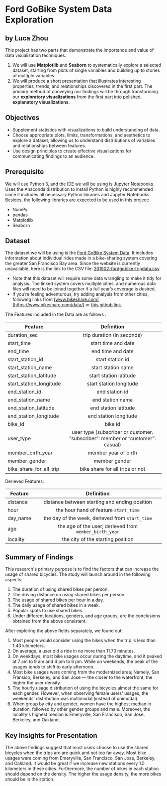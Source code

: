 # Ford GoBike System Data Exploration

## by Luca Zhou

This project has two parts that demonstrate the importance and value of data visualization techniques.

1. We will use **Matplotlib** and  **Seaborn** to systematically explore a selected dataset, starting from plots of single variables and building up to stories of multiple variables.
2. We will produce a short presentation that illustrates interesting properties, trends, and relationships discovered in the first part. The primary method of conveying our findings will be through transforming our **exploratory visualizations** from the first part into polished, **explanatory visualizations**.

## Objectives

* Supplement statistics with visualizations to build understanding of data.
* Choose appropriate plots, limits, transformations, and aesthetics to explore a dataset, allowing us to understand distributions of variables and relationships between features.
* Use design principles to create effective visualizations for communicating findings to an audience.

## Prerequisite

We will use Python 3, and the IDE we will be using is Jupyter Notebooks. Uses the Anaconda distribution to install Python is highly recommended since it includes all necessary Python libraries and Jupyter Notebooks. Besides, the following libraries are expected to be used in this project:

* NumPy
* pandas
* Matplotlib
* Seaborn

## Dataset

The dataset we will be using is the [Ford GoBike System Data](https://www.fordgobike.com/system-data). It includes information about individual rides made in a bike-sharing system covering the greater San Francisco Bay area. Since the website is currently unavailable, here is the link to the CSV file: [201902-fordgobike-tripdata.csv](https://video.udacity-data.com/topher/2020/October/5f91cf38_201902-fordgobike-tripdata/201902-fordgobike-tripdata.csv).

* Note that this dataset will require some data wrangling to make it tidy for analysis. The linked system covers multiple cities, and numerous data files will need to be joined together if a full year’s coverage is desired.
* If you’re feeling adventurous, try adding analysis from other cities, following links from [www.bikeshare.com](https://www.bikeshare.com/data/) or [this github link](https://github.com/BetaNYC/Bike-Share-Data-Best-Practices/wiki/Bike-Share-Data-Systems).

The Features included in the Data are as follows :

| Feature       | Definition    |
| ------------- |:-------------:|
| duration_sec | trip duration (in seconds) |
| start_time | start time and date |
| end_time | end time and date |
| start_station_id | start station id |
| start_station_name | start station name |
| start_station_latitude | start station latitude |
| start_station_longitude | start station longitude |
| end_station_id | end station id |
| end_station_name | end station name |
| end_station_latitude | end station latitude |
| end_station_longitude | end station longitude |
| bike_id | bike id |
| user_type | user type (subscriber or customer. “subscriber”: member or “customer”: casual) |
| member_birth_year | member year of birth |
| member_gender | member gender |
| bike_share_for_all_trip | bike share for all trips or not |

Derieved Features:

| Feature       | Definition    |
| ------------- |:-------------:|
| distance | distance between starting and ending position |
| hour | the hour hand of feature ``start_time`` |
| day_name | the day of the week, derieved from ``start_time`` |
| age | the age of the user; derieved from ``member_birth_year`` |
| locality | the city of the starting position |

## Summary of Findings

This research's primary purpose is to find the factors that can increase the usage of shared bicycles. The study will launch around in the following aspects:

1. The duration of using shared bikes per person.
2. The driving distance on using shared bikes per person.
3. The usage of shared bikes per hour in a day.
4. The daily usage of shared bikes in a week.
5. Popular spots to use shared bikes.
6. Under different locations, genders, and age groups, are the conclusions obtained from the above consistent.

After exploring the above fields separately, we found out:

1. Most people would consider using the bikes when the trip is less than 1.43 kilometers.
2. On average, a user did a ride in no more than 11.73 minutes.
3. On weekdays, most bike usages occur during the daytime, and it peaked at 7 am to 9 am and 4 pm to 6 pm. While on weekends, the peak of the usages tends to shift to early afternoon.
4. Most bike usages were coming from the modernized area; Namely, San Fransico, Berkeley, and San Jose — the closer to the waterfront, the higher the user density.
5. The hourly usage distribution of using the bicycles almost the same for each gender. However, when observing female users' usages, the weekends' distribution was multimodal (instead of unimodal).
6. When group by city and gender, women have the highest median in duration, followed by other gender groups and male. Moreover, the locality's highest median is Emeryville, San Francisco, San Jose, Berkeley, and Oakland.

## Key Insights for Presentation

The above findings suggest that most users choose to use the shared bicycles when the trips are are quick and not too far away. Most bike usages were coming from Emeryville, San Francisco, San Jose, Berkeley, and Oakland. It would be great if we increase new stations every 1.5 kilometers in these cities. Furthermore, the number of bikes in each station should depend on the density. The higher the usage density, the more bikes should be in the station.